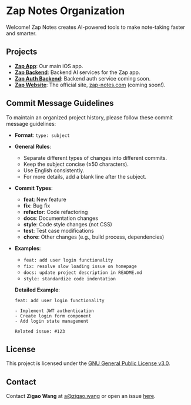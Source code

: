 # Zap Notes Organization

Welcome! Zap Notes creates AI-powered tools to make note-taking faster and smarter.

## Projects

- **[Zap App](https://github.com/ZapNotesApp/Zap)**: Our main iOS app.
- **[Zap Backend](https://github.com/ZapNotesApp/Zap-backend)**: Backend AI services for the Zap app.
- **[Zap Auth Backend](https://github.com/ZapNotesApp/Zap-auth-backend)**: Backend auth service coming soon.
- **[Zap Website](https://github.com/ZapNotesApp/Zap-website)**: The official site, [zap-notes.com](http://zap-notes.com) (coming soon!).

## Commit Message Guidelines

To maintain an organized project history, please follow these commit message guidelines:

- **Format**: `type: subject`
- **General Rules**:
  - Separate different types of changes into different commits.
  - Keep the subject concise (≤50 characters).
  - Use English consistently.
  - For more details, add a blank line after the subject.

- **Commit Types**:
  - **feat**: New feature
  - **fix**: Bug fix
  - **refactor**: Code refactoring
  - **docs**: Documentation changes
  - **style**: Code style changes (not CSS)
  - **test**: Test case modifications
  - **chore**: Other changes (e.g., build process, dependencies)

- **Examples**:
  - `feat: add user login functionality`
  - `fix: resolve slow loading issue on homepage`
  - `docs: update project description in README.md`
  - `style: standardize code indentation`

  **Detailed Example**:
  ```
  feat: add user login functionality

  - Implement JWT authentication
  - Create login form component
  - Add login state management

  Related issue: #123
  ```

## License

This project is licensed under the [GNU General Public License v3.0](https://www.gnu.org/licenses/gpl-3.0.html).

## Contact

Contact **Zigao Wang** at a@zigao.wang or open an issue [here](https://github.com/Zap-Notes-App/Zap/issues).
